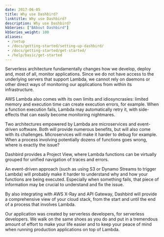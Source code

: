```yaml
---
date: 2017-06-05
title: Why use Dashbird?
linktitle: Why use Dashbird?
description: Why use Dashbird?
kbSeries: ["BAbout Dashbird"]
kbSeries_weight: 100
aliases:
 - /setup
 - /docs/getting-started/setting-up-dashbird/
 - /docs/getting-started/get-started/
 - /help/basic/get-started
---
```


Serverless architecture fundamentally changes how we develop, deploy and, most of all, monitor applications. Since we do not have access to the underlying servers that support Lambda, we cannot rely on daemons or other direct ways of monitoring our applications from within its infrastructure.

AWS Lambda also comes with its own limits and idiosyncrasies: limited memory and execution time can create execution errors, for example. When a function execution fails, Lambda may automatically retry it, with side-effects that can easily become monitoring nightmares.

Two architectures empowered by Lambda are microservices and event-driven software. Both will provide numerous benefits, but will also come with its challenges. Microservices will make it harder to debug for example. When a process involving potentially dozens of functions goes wrong, where is exactly the issue?

Dashbird provides a Project View, where Lambda functions can be virtually grouped for unified navigation of traces and errors.

An event-driven approach (such as using S3 or Dynamo Streams to trigger Lambda) will probably make it harder to understand why and how your functions are being executed. Especially when something fails, that piece of information may be crucial to understand and fix the issue.

By also integrating with AWS X-Ray and API Gateway, Dashbird will provide a comprehensive view of your cloud stack, from the start and until the end of a process that involves Lambda.

Our application was created by serverless developers, for serverless developers. We walk on the same shoes as you do and put in a tremendous amount of effort to make your life easier and to keep your peace of mind when running production applications on top of Lambda.